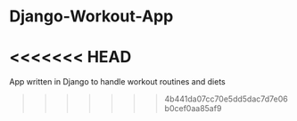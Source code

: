 # Django-Workout-App
<<<<<<< HEAD
=======
App written in Django to handle workout routines and diets
>>>>>>> 4b441da07cc70e5dd5dac7d7e06b0cef0aa85af9
